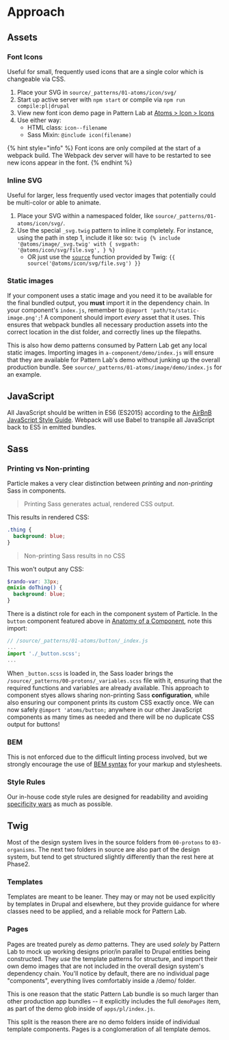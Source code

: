 # Approach

## Assets

### Font Icons

Useful for small, frequently used icons that are a single color which is changeable via CSS.

1. Place your SVG in `source/_patterns/01-atoms/icon/svg/`
2. Start up active server with `npm start` or compile via `npm run compile:pl|drupal`
3. View new font icon demo page in Pattern Lab at [Atoms &gt; Icon &gt; Icons](http://localhost:8080/pl/?p=atoms-icons)
4. Use either way:
   * HTML class: `icon--filename`
   * Sass Mixin: `@include icon(filename)`

{% hint style="info" %}
Font icons are only compiled at the start of a webpack build. The Webpack dev server will have to be restarted to see new icons appear in the font.
{% endhint %}

### Inline SVG

Useful for larger, less frequently used vector images that potentially could be multi-color or able to animate.

1. Place your SVG within a namespaced folder, like `source/_patterns/01-atoms/icon/svg/`.
2. Use the special `_svg.twig` pattern to inline it completely. For instance, using the path in step 1, include it like so: `twig {% include '@atoms/image/_svg.twig' with { svgpath: '@atoms/icon/svg/file.svg', } %}`
   * OR just use the [`source`](https://twig.symfony.com/doc/2.x/functions/source.html) function provided by Twig: `{{ source('@atoms/icon/svg/file.svg') }}`

### Static images

If your component uses a static image and you need it to be available for the final bundled output, you **must** import it in the dependency chain. In your component's `index.js`, remember to `@import 'path/to/static-image.png';`! A component should import _every_ asset that it uses. This ensures that webpack bundles all necessary production assets into the correct location in the dist folder, and correctly lines up the filepaths.

This is also how demo patterns consumed by Pattern Lab get any local static images. Importing images in `a-component/demo/index.js` will ensure that they are available for Pattern Lab's demo without junking up the overall production bundle. See `source/_patterns/01-atoms/image/demo/index.js` for an example.

## JavaScript

All JavaScript should be written in ES6 \(ES2015\) according to the [AirBnB JavaScript Style Guide](https://github.com/airbnb/javascript). Webpack will use Babel to transpile all JavaScript back to ES5 in emitted bundles.

## Sass

### Printing vs Non-printing

Particle makes a very clear distinction between _printing_ and _non-printing_ Sass in components.

> Printing Sass generates actual, rendered CSS output.

This results in rendered CSS:

```scss
.thing {
  background: blue;
}
```

> Non-printing Sass results in no CSS

This won't output any CSS:

```scss
$rando-var: 33px;
@mixin doThing() {
  background: blue;
}
```

There is a distinct role for each in the component system of Particle. In the `button` component featured above in [Anatomy of a Component](https://phase2.github.io/frontend-docs/architecture/components/#anatomy-of-a-component), note this import:

```javascript
// /source/_patterns/01-atoms/button/_index.js
...
import './_button.scss';
...

```

When `_button.scss` is loaded in, the Sass loader brings the
`/source/_patterns/00-protons/_variables.scss` file with it, ensuring that the
required functions and variables are already available. This approach to
component styes allows sharing non-printing Sass **configuration**, while also
ensuring our component prints its custom CSS exactly once. We can now safely
`@import 'atoms/button;` anywhere in our other JavaScript components as many
times as needed and there will be no duplicate CSS output for buttons!

### BEM

This is not enforced due to the difficult linting process involved, but we strongly encourage the use of [BEM syntax](http://getbem.com/introduction/) for your markup and stylesheets.

### Style Rules

Our in-house code style rules are designed for readability and avoiding [specificity wars](http://www.standardista.com/css3/css-specificity/) as much as possible.

## Twig

Most of the design system lives in the source folders from `00-protons` to `03-organisms`. The next two folders in source are also part of the design system, but tend to get structured slightly differently than the rest here at Phase2.

### Templates

Templates are meant to be leaner. They may or may not be used explicitly by templates in Drupal and elsewhere, but they provide guidance for where classes need to be applied, and a reliable mock for Pattern Lab.

### Pages

Pages are treated purely as _demo_ patterns. They are used _solely_ by Pattern Lab to mock up working designs prior/in parallel to Drupal entities being constructed. They _use_ the template patterns for structure, and import their own demo images that are not included in the overall design system's dependency chain. You'll notice by default, there are no individual page "components", everything lives comfortably inside a /demo/ folder.

This is one reason that the static Pattern Lab bundle is so much larger than other production app bundles -- it explicitly includes the full `demoPages` item, as part of the demo glob inside of `apps/pl/index.js`.

This split is the reason there are no demo folders inside of individual template components. Pages is a conglomeration of all template demos.
